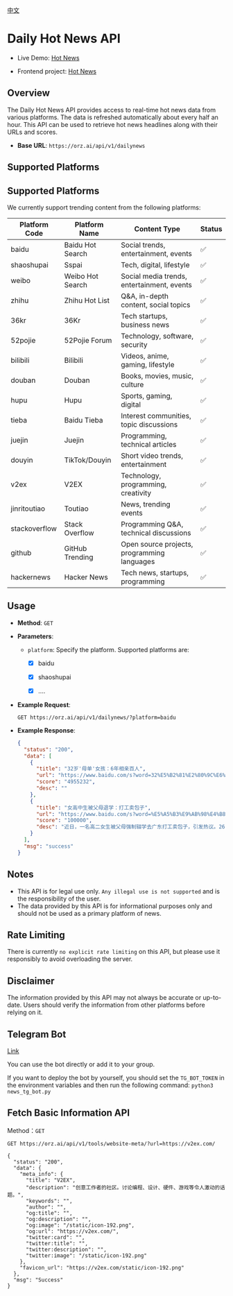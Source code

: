 [中文](README.md)



# Daily Hot News API

- Live Demo: [Hot News](https://news.orz.ai/)

- Frontend project: [Hot News](https://github.com/orz-ai/hot_news_front)

## Overview

The Daily Hot News API provides access to real-time hot news data from various platforms. The data is refreshed automatically about every half an hour. This API can be used to retrieve hot news headlines along with their URLs and scores.

- **Base URL**: `https://orz.ai/api/v1/dailynews`

## Supported Platforms

## Supported Platforms

We currently support trending content from the following platforms:

| Platform Code | Platform Name    | Content Type                                | Status |
| ------------- | ---------------- | ------------------------------------------- | ------ |
| baidu         | Baidu Hot Search | Social trends, entertainment, events        | ✅      |
| shaoshupai    | Sspai            | Tech, digital, lifestyle                    | ✅      |
| weibo         | Weibo Hot Search | Social media trends, entertainment, events  | ✅      |
| zhihu         | Zhihu Hot List   | Q&A, in-depth content, social topics        | ✅      |
| 36kr          | 36Kr             | Tech startups, business news                | ✅      |
| 52pojie       | 52Pojie Forum    | Technology, software, security              | ✅      |
| bilibili      | Bilibili         | Videos, anime, gaming, lifestyle            | ✅      |
| douban        | Douban           | Books, movies, music, culture               | ✅      |
| hupu          | Hupu             | Sports, gaming, digital                     | ✅      |
| tieba         | Baidu Tieba      | Interest communities, topic discussions     | ✅      |
| juejin        | Juejin           | Programming, technical articles             | ✅      |
| douyin        | TikTok/Douyin    | Short video trends, entertainment           | ✅      |
| v2ex          | V2EX             | Technology, programming, creativity         | ✅      |
| jinritoutiao  | Toutiao          | News, trending events                       | ✅      |
| stackoverflow | Stack Overflow   | Programming Q&A, technical discussions      | ✅      |
| github        | GitHub Trending  | Open source projects, programming languages | ✅      |
| hackernews    | Hacker News      | Tech news, startups, programming            | ✅      |

## Usage

- **Method**: `GET`
- **Parameters**:
  - `platform`: Specify the platform. Supported platforms are:
	  - [x] baidu
	  - [x] shaoshupai
      - [x] ....


- **Example Request**:
  ```shell
  GET https://orz.ai/api/v1/dailynews/?platform=baidu
  ```

- **Example Response**:
  ```json
  {
    "status": "200",
    "data": [
      {
        "title": "32岁'母单'女孩：6年相亲百人",
        "url": "https://www.baidu.com/s?word=32%E5%B2%81%E2%80%9C%E6%AF%8D%E5%8D%95%E2%80%9D%E5%A5%B3%E5%AD%A9%EF%BC%9A6%E5%B9%B4%E7%9B%B8%E4%BA%B2%E7%99%BE%E4%BA%BA&sa=fyb_news",
        "score": "4955232",
        "desc": ""
      },
      {
        "title": "女高中生被父母退学：打工卖包子",
        "url": "https://www.baidu.com/s?word=%E5%A5%B3%E9%AB%98%E4%B8%AD%E7%94%9F%E8%A2%AB%E7%88%B6%E6%AF%8D%E9%80%80%E5%AD%A6%EF%BC%9A%E6%89%93%E5%B7%A5%E5%8D%96%E5%8C%85%E5%AD%90&sa=fyb_news",
        "score": "100000",
        "desc": "近日，一名高二女生被父母强制辍学去广东打工卖包子，引发热议。26日，当地教育局回应：已经妥善处理了，女生已复学。"
      }
    ],
    "msg": "success"
  }
  ```

## Notes

- This API is for legal use only. `Any illegal use is not supported` and is the responsibility of the user.
- The data provided by this API is for informational purposes only and should not be used as a primary platform of news.

## Rate Limiting

There is currently `no explicit rate limiting` on this API, but please use it responsibly to avoid overloading the server.

## Disclaimer

The information provided by this API may not always be accurate or up-to-date. Users should verify the information from other platforms before relying on it.

## Telegram Bot
[Link](https://t.me/SpaceWatcherBot)

You can use the bot directly or add it to your group.

If you want to deploy the bot by yourself, you should set the `TG_BOT_TOKEN` in the environment variables and then run the following command: `python3 news_tg_bot.py`

## Fetch Basic Information API

Method：`GET`
```shell
GET https://orz.ai/api/v1/tools/website-meta/?url=https://v2ex.com/

{
  "status": "200",
  "data": {
    "meta_info": {
      "title": "V2EX",
      "description": "创意工作者的社区。讨论编程、设计、硬件、游戏等令人激动的话题。",
      "keywords": "",
      "author": "",
      "og:title": "",
      "og:description": "",
      "og:image": "/static/icon-192.png",
      "og:url": "https://v2ex.com/",
      "twitter:card": "",
      "twitter:title": "",
      "twitter:description": "",
      "twitter:image": "/static/icon-192.png"
    },
    "favicon_url": "https://v2ex.com/static/icon-192.png"
  },
  "msg": "Success"
}
```